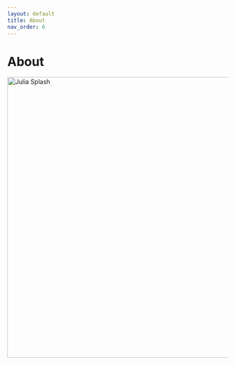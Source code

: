 ```yaml
---
layout: default
title: About
nav_order: 6
---
```


# About

<img src="https://i.imgur.com/6npK200.jpg" alt="Julia Splash"
 width="1920" height="640">
